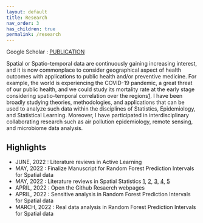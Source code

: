 ```yaml
---
layout: default
title: Research
nav_order: 3
has_children: true
permalink: /research
---
```


Google Scholar : [PUBLICATION](https://scholar.google.com/citations?user=uM0-oVcAAAAJ&hl=en)

Spatial or Spatio-temporal data are continuously gaining increasing interest, and it is now commonplace to consider geographical aspect of health outcomes with applications to public health and/or preventive medicine. For example, the world is experiencing the COVID-19 pandemic, a great threat of our public health, and we could study its mortality rate at the early stage considering spatio-temporal correlation over the regions[1](https://doi.org/10.1007/s13253-022-00487-1). I have been broadly studying theories, methodologies, and applications that can be used to analyze such data within the disciplines of Statistics, Epidemiology, and Statistical Learning. Moreover, I have participated in interdisciplinary collaborating research such as air pollution epidemiology, remote sensing, and microbiome data analysis.

## Highlights
* JUNE, 2022 : Literature reviews in Active Learning
* MAY, 2022 : Finalize Manuscript for Random Forest Prediction Intervals for Spatial data
* MAY, 2022 : Literature reviews in Spatial Statistics [1](https://doi.org/10.1080/10618600.2021.1886938), [2](10.1109/MSP.2013.2246292), [3](https://proceedings.neurips.cc/paper/2021/hash/c6b8c8d762da15fa8dbbdfb6baf9e260-Abstract.html), [4](https://dl.acm.org/doi/10.5555/3023638.3023667), [5](https://www.jmlr.org/papers/volume14/hoffman13a/hoffman13a.pdf)
* APRIL, 2022 : Open the Github Resaerch webpages
* APRIL, 2022 : Sensitive analysis in Random Forest Prediction Intervals for Spatial data
* MARCH, 2022 : Real data analysis in Random Forest Prediction Intervals for Spatial data
